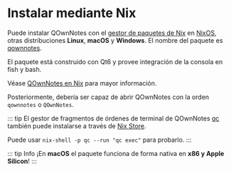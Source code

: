 # Instalar mediante Nix

Puede instalar QOwnNotes con el [gestor de paquetes de Nix](https://nixos.org/download/) en [NixOS](https://nixos.org/), otras distribuciones **Linux**, **macOS** y **Windows**. El nombre del paquete es [qownnotes](https://search.nixos.org/packages?channel=unstable&show=qownnotes).

El paquete está construido con Qt6 y provee integración de la consola en fish y bash.

Véase [QOwnNotes en Nix](https://search.nixos.org/packages?channel=unstable&show=qownnotes) para mayor información.

Posteriormente, debería ser capaz de abrir QOwnNotes con la orden `qownnotes` o `QOwnNotes`.

::: tip
El gestor de fragmentos de órdenes de terminal de QOwnNotes [qc](https://github.com/qownnotes/qc) también puede instalarse a través de [Nix Store](https://search.nixos.org/packages?channel=unstable&show=qc).

Puede usar `nix-shell -p qc --run "qc exec"` para probarlo.
:::

::: tip
Info
¡En **macOS** el paquete funciona de forma nativa en **x86 y Apple Silicon**!
:::
